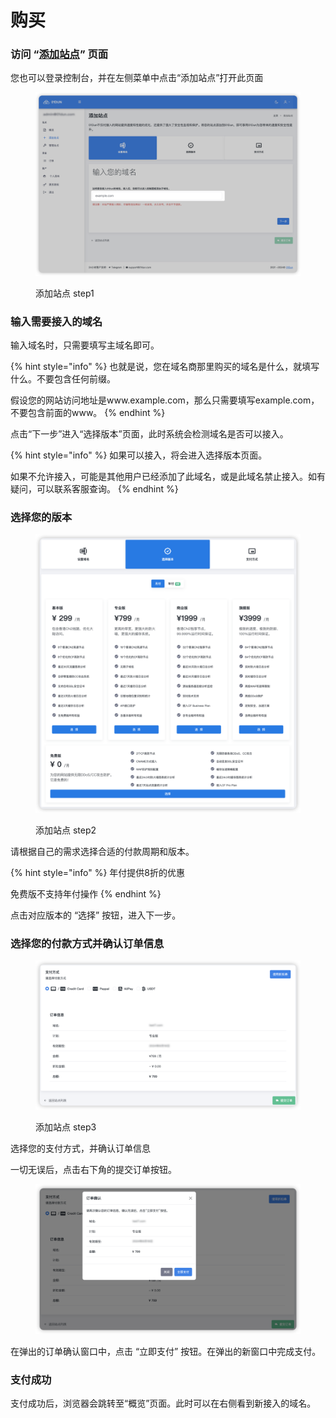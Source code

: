# 购买

### 访问 “[添加站点](https://dash.01dun.com/client/allsites/addsite.html)” 页面

您也可以登录控制台，并在左侧菜单中点击“添加站点”打开此页面

<figure><img src="../.gitbook/assets/image (1).png" alt=""><figcaption><p>添加站点 step1</p></figcaption></figure>

### 输入需要接入的域名

输入域名时，只需要填写主域名即可。

{% hint style="info" %}
也就是说，您在域名商那里购买的域名是什么，就填写什么。不要包含任何前缀。

假设您的网站访问地址是www.example.com，那么只需要填写example.com，不要包含前面的www。
{% endhint %}

点击“下一步”进入“选择版本”页面，此时系统会检测域名是否可以接入。

{% hint style="info" %}
如果可以接入，将会进入选择版本页面。

如果不允许接入，可能是其他用户已经添加了此域名，或是此域名禁止接入。如有疑问，可以联系客服查询。
{% endhint %}

### 选择您的版本

<figure><img src="../.gitbook/assets/image (2).png" alt=""><figcaption><p>添加站点 step2</p></figcaption></figure>

请根据自己的需求选择合适的付款周期和版本。

{% hint style="info" %}
年付提供8折的优惠

免费版不支持年付操作
{% endhint %}

点击对应版本的 “选择” 按钮，进入下一步。

### 选择您的付款方式并确认订单信息

<figure><img src="../.gitbook/assets/image (4).png" alt=""><figcaption><p>添加站点 step3</p></figcaption></figure>

选择您的支付方式，并确认订单信息

一切无误后，点击右下角的提交订单按钮。

<figure><img src="../.gitbook/assets/image (5).png" alt=""><figcaption></figcaption></figure>

在弹出的订单确认窗口中，点击 “立即支付” 按钮。在弹出的新窗口中完成支付。

### 支付成功

支付成功后，浏览器会跳转至“概览”页面。此时可以在右侧看到新接入的域名。

